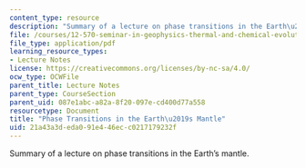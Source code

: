 ```yaml
---
content_type: resource
description: "Summary of a lecture on phase transitions in the Earth\u2019s mantle."
file: /courses/12-570-seminar-in-geophysics-thermal-and-chemical-evolution-of-the-earth-spring-2005/21a43a3deda091e446ecc0217179232f_grp4notes010305.pdf
file_type: application/pdf
learning_resource_types:
- Lecture Notes
license: https://creativecommons.org/licenses/by-nc-sa/4.0/
ocw_type: OCWFile
parent_title: Lecture Notes
parent_type: CourseSection
parent_uid: 087e1abc-a82a-8f20-097e-cd400d77a558
resourcetype: Document
title: "Phase Transitions in the Earth\u2019s Mantle"
uid: 21a43a3d-eda0-91e4-46ec-c0217179232f
---
```

Summary of a lecture on phase transitions in the Earth’s mantle.